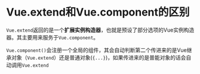 # Vue.extend和Vue.component的区别

`Vue.extend`返回的是一个**扩展实例构造器**，也就是预设了部分选项的Vue实例构造器。其主要用来服务于`Vue.component`。

`Vue.component()`会注册一个全局的组件，其会自动判断第二个传进来的是Vue继承对象（`Vue.extend`）还是普通对象(`{...}`)，如果传进来的是普能对象的话会自动调用`Vue.extend`